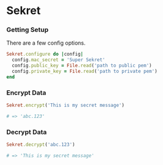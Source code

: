 # Sekret


### Getting Setup

There are a few config options.

```ruby
Sekret.configure do |config|
  config.mac_secret = 'Super Sekret'
  config.public_key = File.read('path to public pem')
  config.private_key = File.read('path to private pem')
end
```

### Encrypt Data

```ruby
Sekret.encrypt('This is my secret message')

# => 'abc.123'
```

### Decrypt Data

```ruby
Sekret.decrypt('abc.123')

# => 'This is my secret message'
```
